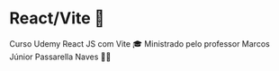 # React/Vite 🚀
Curso Udemy React JS com Vite 🎓
Ministrado pelo professor Marcos Júnior Passarella Naves 👨‍🏫

